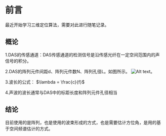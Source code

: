 # 前言
最近开始学习三维定位算法，需要对此进行随笔记录。

## 概论


1.DAS的传感通道：DAS传感通道的检测信号是沿传感光纤在一定空间范围内的声信号的积分。

2.DAS的阵列元件间距d、阵列元件数N、阵列孔径L。如图所示。
![Alt text](image.png)。

3.波长的公式： 
$\lambda = \frac{c}{f}$

4.声波的波长通常与DAS中的标距长度和阵列元件孔径相当


## 结论
目前使用的是阵列，也是使用的波束形成的方式，也是需要估计方位角，是用的基于空间频谱估计的方式。
